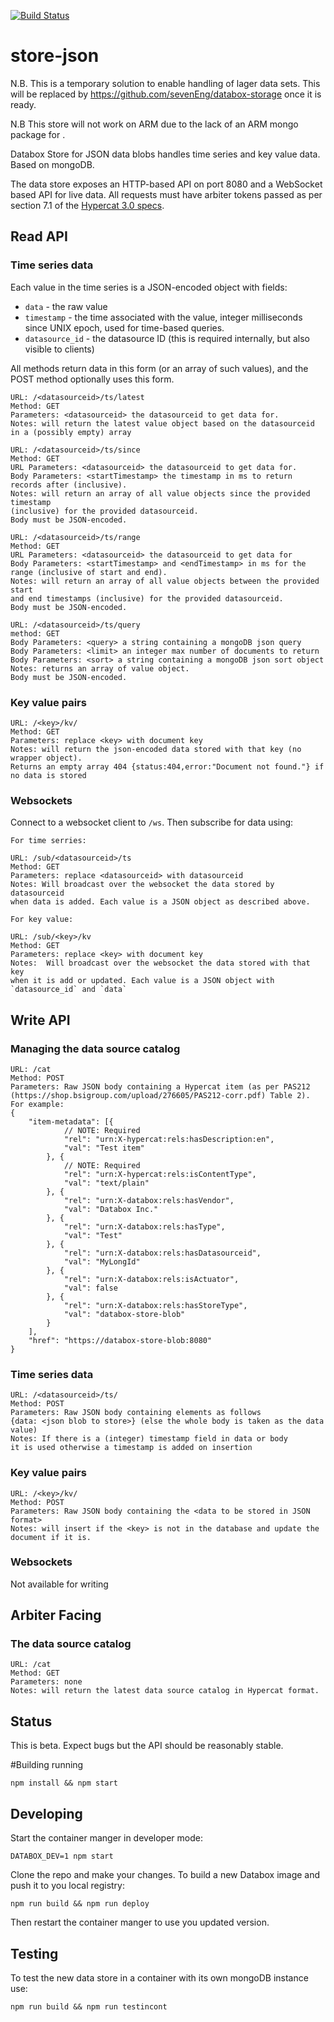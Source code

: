 [![Build Status](https://travis-ci.org/tsh2/store-json.svg?branch=master)](https://travis-ci.org/tsh2/store-json)

# store-json

N.B. This is a temporary solution to enable handling of lager data sets. This will be replaced by https://github.com/sevenEng/databox-storage once it is ready. 

N.B This store will not work on ARM due to the lack of an ARM mongo package for .

Databox Store for JSON data blobs handles time series and key value data. Based on mongoDB.

The data store exposes an HTTP-based API on port 8080 and a WebSocket based API
for live data. All requests must have arbiter tokens passed as per section 7.1
of the
[Hypercat 3.0 specs](https://shop.bsigroup.com/upload/276605/PAS212-corr.pdf).


## Read API

### Time series data

Each value in the time series is a JSON-encoded object with fields:

- `data` - the raw value
- `timestamp` - the time associated with the value, integer milliseconds since UNIX epoch, used for time-based queries.
- `datasource_id` - the datasource ID (this is required internally, but also visible to clients)

All methods return data in this form (or an array of such values), and the POST method optionally uses this form.

    URL: /<datasourceid>/ts/latest
    Method: GET
    Parameters: <datasourceid> the datasourceid to get data for.
    Notes: will return the latest value object based on the datasourceid 
    in a (possibly empty) array

    URL: /<datasourceid>/ts/since
    Method: GET
    URL Parameters: <datasourceid> the datasourceid to get data for.
    Body Parameters: <startTimestamp> the timestamp in ms to return records after (inclusive).
    Notes: will return an array of all value objects since the provided timestamp 
    (inclusive) for the provided datasourceid. 
    Body must be JSON-encoded.

    URL: /<datasourceid>/ts/range
    Method: GET
    URL Parameters: <datasourceid> the datasourceid to get data for
    Body Parameters: <startTimestamp> and <endTimestamp> in ms for the range (inclusive of start and end).
    Notes: will return an array of all value objects between the provided start 
    and end timestamps (inclusive) for the provided datasourceid. 
    Body must be JSON-encoded.

    URL: /<datasourceid>/ts/query
    method: GET
    Body Parameters: <query> a string containing a mongoDB json query 
    Body Parameters: <limit> an integer max number of documents to return 
    Body Parameters: <sort> a string containing a mongoDB json sort object
    Notes: returns an array of value object. 
    Body must be JSON-encoded.
    
### Key value pairs

    URL: /<key>/kv/
    Method: GET
    Parameters: replace <key> with document key
    Notes: will return the json-encoded data stored with that key (no wrapper object). 
    Returns an empty array 404 {status:404,error:"Document not found."} if no data is stored

### Websockets

Connect to a websocket client to `/ws`. Then subscribe for data using:

    For time serries:

    URL: /sub/<datasourceid>/ts
    Method: GET
    Parameters: replace <datasourceid> with datasourceid
    Notes: Will broadcast over the websocket the data stored by datasourceid 
    when data is added. Each value is a JSON object as described above.

    For key value:

    URL: /sub/<key>/kv
    Method: GET
    Parameters: replace <key> with document key
    Notes:  Will broadcast over the websocket the data stored with that key 
    when it is add or updated. Each value is a JSON object with `datasource_id` and `data`

## Write API

### Managing the data source catalog
    URL: /cat
    Method: POST
    Parameters: Raw JSON body containing a Hypercat item (as per PAS212 (https://shop.bsigroup.com/upload/276605/PAS212-corr.pdf) Table 2).
    For example:
    {
        "item-metadata": [{
                // NOTE: Required
                "rel": "urn:X-hypercat:rels:hasDescription:en",
                "val": "Test item"
            }, {
                // NOTE: Required
                "rel": "urn:X-hypercat:rels:isContentType",
                "val": "text/plain"
            }, {
                "rel": "urn:X-databox:rels:hasVendor",
                "val": "Databox Inc."
            }, {
                "rel": "urn:X-databox:rels:hasType",
                "val": "Test"
            }, {
                "rel": "urn:X-databox:rels:hasDatasourceid",
                "val": "MyLongId"
            }, {
                "rel": "urn:X-databox:rels:isActuator",
                "val": false
            }, {
                "rel": "urn:X-databox:rels:hasStoreType",
                "val": "databox-store-blob"
            }
        ],
        "href": "https://databox-store-blob:8080"
    }

### Time series data
    URL: /<datasourceid>/ts/
    Method: POST
    Parameters: Raw JSON body containing elements as follows 
    {data: <json blob to store>} (else the whole body is taken as the data value)
    Notes: If there is a (integer) timestamp field in data or body 
    it is used otherwise a timestamp is added on insertion 

### Key value pairs

    URL: /<key>/kv/
    Method: POST
    Parameters: Raw JSON body containing the <data to be stored in JSON format>
    Notes: will insert if the <key> is not in the database and update the document if it is.


### Websockets

Not available for writing

## Arbiter Facing

### The data source catalog

    URL: /cat
    Method: GET
    Parameters: none
    Notes: will return the latest data source catalog in Hypercat format.

## Status

This is beta. Expect bugs but the API should be reasonably stable.

#Building running

    npm install && npm start

## Developing

Start the container manger in developer mode:

    DATABOX_DEV=1 npm start

Clone the repo and make your changes. To build a new Databox image and push it
to you local registry:

    npm run build && npm run deploy

Then restart the container manger to use you updated version.

## Testing

To test the new data store in a container with its own mongoDB instance use: 

    npm run build && npm run testincont
